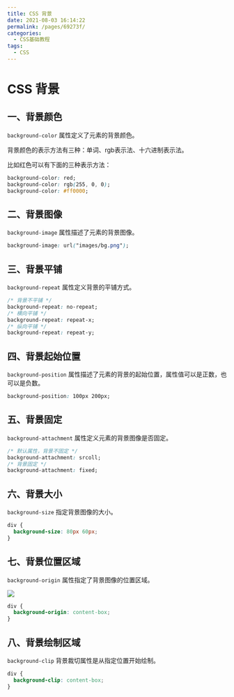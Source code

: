 ```yaml
---
title: CSS 背景
date: 2021-08-03 16:14:22
permalink: /pages/69273f/
categories:
  - CSS基础教程
tags:
  - CSS
---
```

# CSS 背景

## 一、背景颜色
`background-color` 属性定义了元素的背景颜色。

背景颜色的表示方法有三种：单词、rgb表示法、十六进制表示法。

比如红色可以有下面的三种表示方法：
```css
background-color: red;
background-color: rgb(255, 0, 0);
background-color: #ff0000;
```

## 二、背景图像
`background-image` 属性描述了元素的背景图像。
```css
background-image: url("images/bg.png");
```

## 三、背景平铺
`background-repeat` 属性定义背景的平铺方式。
```css
/* 背景不平铺 */
background-repeat: no-repeat;
/* 横向平铺 */
background-repeat: repeat-x;
/* 纵向平铺 */
background-repeat: repeat-y;
```

## 四、背景起始位置
`background-position` 属性描述了元素的背景的起始位置，属性值可以是正数，也可以是负数。
```css
background-position: 100px 200px;
```

## 五、背景固定
`background-attachment` 属性定义元素的背景图像是否固定。
```css
/* 默认属性，背景不固定 */
background-attachment: srcoll;
/* 背景固定 */
background-attachment: fixed;
```

## 六、背景大小
`background-size` 指定背景图像的大小。
```css
div {
  background-size: 80px 60px;
}
```

## 七、背景位置区域
`background-origin` 属性指定了背景图像的位置区域。

![](https://cdn.jsdelivr.net/gh/xiaoyang-web/blog-imgs/images/1601451873884-d3419540-f7e8-4efc-a294-3b473d6b0376.gif)

```css
div {
  background-origin: content-box;
}
```

## 八、背景绘制区域
`background-clip` 背景裁切属性是从指定位置开始绘制。
```css
div {
  background-clip: content-box;
}
```